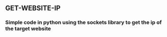 ## GET-WEBSITE-IP
<h3>Simple code in python using the sockets library to get the ip of the target website</h3>
